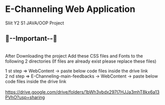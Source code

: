 # E-Channeling Web Application
Sliit Y2 S1 JAVA/OOP Project

<h2>🔴--Important--🔴</h2>

<br>After Downloading the project Add these CSS files and Fonts to the following 2 directories (If files are already exist please replace these files) <br>

1 st step => WebContent -> paste below code files inside the drive link <br>
2 nd step => E-Channeling-main-feedbacks -> WebContent -> paste below code files inside the drive link <br><br>
https://drive.google.com/drive/folders/1bWh3vbdx297I7HJJa3mhT8kx6a13PVhO?usp=sharing


